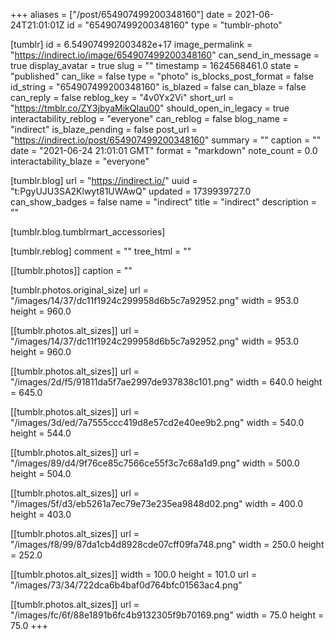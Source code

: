 +++
aliases = ["/post/654907499200348160"]
date = 2021-06-24T21:01:01Z
id = "654907499200348160"
type = "tumblr-photo"

[tumblr]
id = 6.549074992003482e+17
image_permalink = "https://indirect.io/image/654907499200348160"
can_send_in_message = true
display_avatar = true
slug = ""
timestamp = 1624568461.0
state = "published"
can_like = false
type = "photo"
is_blocks_post_format = false
id_string = "654907499200348160"
is_blazed = false
can_blaze = false
can_reply = false
reblog_key = "4v0Yx2Vi"
short_url = "https://tmblr.co/ZY3jbyaMikQIau00"
should_open_in_legacy = true
interactability_reblog = "everyone"
can_reblog = false
blog_name = "indirect"
is_blaze_pending = false
post_url = "https://indirect.io/post/654907499200348160"
summary = ""
caption = ""
date = "2021-06-24 21:01:01 GMT"
format = "markdown"
note_count = 0.0
interactability_blaze = "everyone"

[tumblr.blog]
url = "https://indirect.io/"
uuid = "t:PgyUJU3SA2Klwyt81UWAwQ"
updated = 1739939727.0
can_show_badges = false
name = "indirect"
title = "indirect"
description = ""

[tumblr.blog.tumblrmart_accessories]

[tumblr.reblog]
comment = ""
tree_html = ""

[[tumblr.photos]]
caption = ""

[tumblr.photos.original_size]
url = "/images/14/37/dc11f1924c299958d6b5c7a92952.png"
width = 953.0
height = 960.0

[[tumblr.photos.alt_sizes]]
url = "/images/14/37/dc11f1924c299958d6b5c7a92952.png"
width = 953.0
height = 960.0

[[tumblr.photos.alt_sizes]]
url = "/images/2d/f5/91811da5f7ae2997de937838c101.png"
width = 640.0
height = 645.0

[[tumblr.photos.alt_sizes]]
url = "/images/3d/ed/7a7555ccc419d8e57cd2e40ee9b2.png"
width = 540.0
height = 544.0

[[tumblr.photos.alt_sizes]]
url = "/images/89/d4/9f76ce85c7566ce55f3c7c68a1d9.png"
width = 500.0
height = 504.0

[[tumblr.photos.alt_sizes]]
url = "/images/5f/d3/eb5261a7ec79e73e235ea9848d02.png"
width = 400.0
height = 403.0

[[tumblr.photos.alt_sizes]]
url = "/images/f8/99/87da1cb4d8928cde07cff09fa748.png"
width = 250.0
height = 252.0

[[tumblr.photos.alt_sizes]]
width = 100.0
height = 101.0
url = "/images/73/34/722dca6b4baf0d764bfc01563ac4.png"

[[tumblr.photos.alt_sizes]]
url = "/images/fc/6f/88e1891b6fc4b9132305f9b70169.png"
width = 75.0
height = 75.0
+++
